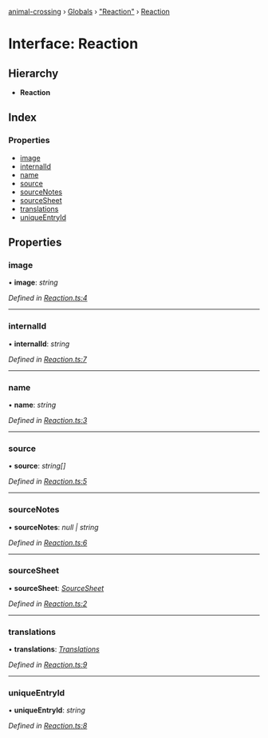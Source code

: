 [animal-crossing](../README.md) › [Globals](../globals.md) › ["Reaction"](../modules/_reaction_.md) › [Reaction](_reaction_.reaction.md)

# Interface: Reaction

## Hierarchy

* **Reaction**

## Index

### Properties

* [image](_reaction_.reaction.md#image)
* [internalId](_reaction_.reaction.md#internalid)
* [name](_reaction_.reaction.md#name)
* [source](_reaction_.reaction.md#source)
* [sourceNotes](_reaction_.reaction.md#sourcenotes)
* [sourceSheet](_reaction_.reaction.md#sourcesheet)
* [translations](_reaction_.reaction.md#translations)
* [uniqueEntryId](_reaction_.reaction.md#uniqueentryid)

## Properties

###  image

• **image**: *string*

*Defined in [Reaction.ts:4](https://github.com/Norviah/animal-crossing/blob/37a256e/module/types/Reaction.ts#L4)*

___

###  internalId

• **internalId**: *string*

*Defined in [Reaction.ts:7](https://github.com/Norviah/animal-crossing/blob/37a256e/module/types/Reaction.ts#L7)*

___

###  name

• **name**: *string*

*Defined in [Reaction.ts:3](https://github.com/Norviah/animal-crossing/blob/37a256e/module/types/Reaction.ts#L3)*

___

###  source

• **source**: *string[]*

*Defined in [Reaction.ts:5](https://github.com/Norviah/animal-crossing/blob/37a256e/module/types/Reaction.ts#L5)*

___

###  sourceNotes

• **sourceNotes**: *null | string*

*Defined in [Reaction.ts:6](https://github.com/Norviah/animal-crossing/blob/37a256e/module/types/Reaction.ts#L6)*

___

###  sourceSheet

• **sourceSheet**: *[SourceSheet](../enums/_reaction_.sourcesheet.md)*

*Defined in [Reaction.ts:2](https://github.com/Norviah/animal-crossing/blob/37a256e/module/types/Reaction.ts#L2)*

___

###  translations

• **translations**: *[Translations](_reaction_.translations.md)*

*Defined in [Reaction.ts:9](https://github.com/Norviah/animal-crossing/blob/37a256e/module/types/Reaction.ts#L9)*

___

###  uniqueEntryId

• **uniqueEntryId**: *string*

*Defined in [Reaction.ts:8](https://github.com/Norviah/animal-crossing/blob/37a256e/module/types/Reaction.ts#L8)*
